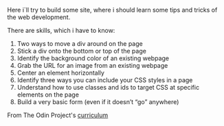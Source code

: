 Here i`ll try to build some site, where i should learn some tips and tricks of the web development.

There are skills, which i have to know:

   1. Two ways to move a div around on the page
   2. Stick a div onto the bottom or top of the page
   3. Identify the background color of an existing webpage
   4. Grab the URL for an image from an existing webpage
   5. Center an element horizontally
   6. Identify three ways you can include your CSS styles in a page
   7. Understand how to use classes and ids to target CSS at specific elements on the page
   8. Build a very basic form (even if it doesn’t “go” anywhere)

   From The Odin Project's [curriculum](http://www.theodinproject.com/courses/web-development-101/lessons/html-css)
